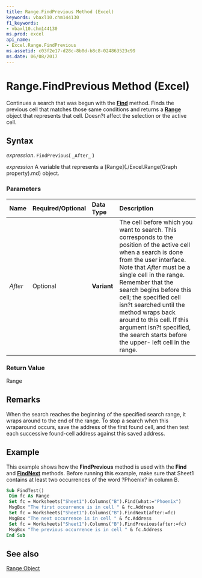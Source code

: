 ```yaml
---
title: Range.FindPrevious Method (Excel)
keywords: vbaxl10.chm144130
f1_keywords:
- vbaxl10.chm144130
ms.prod: excel
api_name:
- Excel.Range.FindPrevious
ms.assetid: c03f2e17-d28c-8b0d-b8c8-024863523c99
ms.date: 06/08/2017
---
```



# Range.FindPrevious Method (Excel)

Continues a search that was begun with the  **[Find](Excel.Range.Find.md)** method. Finds the previous cell that matches those same conditions and returns a **[Range](Excel.Range(object).md)** object that represents that cell. Doesn?t affect the selection or the active cell.


## Syntax

 _expression_. `FindPrevious`( `_After_` )

 _expression_ A variable that represents a [Range](./Excel.Range(Graph property).md) object.


### Parameters



|**Name**|**Required/Optional**|**Data Type**|**Description**|
|:-----|:-----|:-----|:-----|
| _After_|Optional| **Variant**|The cell before which you want to search. This corresponds to the position of the active cell when a search is done from the user interface. Note that  _After_ must be a single cell in the range. Remember that the search begins before this cell; the specified cell isn?t searched until the method wraps back around to this cell. If this argument isn?t specified, the search starts before the upper- left cell in the range.|

### Return Value

Range


## Remarks

When the search reaches the beginning of the specified search range, it wraps around to the end of the range. To stop a search when this wraparound occurs, save the address of the first found cell, and then test each successive found-cell address against this saved address.


## Example

This example shows how the  **FindPrevious** method is used with the **Find** and **[FindNext](Excel.Range.FindNext.md)** methods. Before running this example, make sure that Sheet1 contains at least two occurrences of the word ?Phoenix? in column B.


```vb
Sub FindTest() 
 Dim fc As Range 
 Set fc = Worksheets("Sheet1").Columns("B").Find(what:="Phoenix") 
 MsgBox "The first occurrence is in cell " & fc.Address 
 Set fc = Worksheets("Sheet1").Columns("B").FindNext(after:=fc) 
 MsgBox "The next occurrence is in cell " & fc.Address 
 Set fc = Worksheets("Sheet1").Columns("B").FindPrevious(after:=fc) 
 MsgBox "The previous occurrence is in cell " & fc.Address 
End Sub
```


## See also


[Range Object](Excel.Range(object).md)


